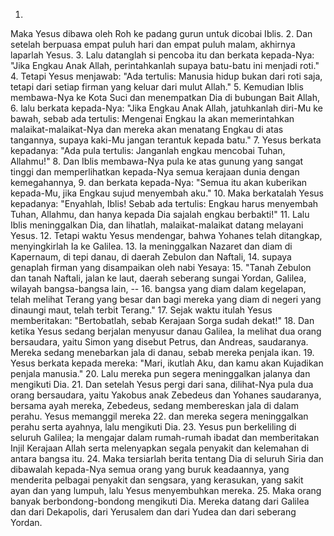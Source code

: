 1.
Maka Yesus dibawa oleh Roh ke padang gurun untuk dicobai Iblis.
2.
Dan setelah berpuasa empat puluh hari dan empat puluh malam, akhirnya laparlah Yesus.
3.
Lalu datanglah si pencoba itu dan berkata kepada-Nya: "Jika Engkau Anak Allah, perintahkanlah supaya batu-batu ini menjadi roti."
4.
Tetapi Yesus menjawab: "Ada tertulis: Manusia hidup bukan dari roti saja, tetapi dari setiap firman yang keluar dari mulut Allah."
5.
Kemudian Iblis membawa-Nya ke Kota Suci dan menempatkan Dia di bubungan Bait Allah,
6.
lalu berkata kepada-Nya: "Jika Engkau Anak Allah, jatuhkanlah diri-Mu ke bawah, sebab ada tertulis: Mengenai Engkau Ia akan memerintahkan malaikat-malaikat-Nya dan mereka akan menatang Engkau di atas tangannya, supaya kaki-Mu jangan terantuk kepada batu."
7.
Yesus berkata kepadanya: "Ada pula tertulis: Janganlah engkau mencobai Tuhan, Allahmu!"
8.
Dan Iblis membawa-Nya pula ke atas gunung yang sangat tinggi dan memperlihatkan kepada-Nya semua kerajaan dunia dengan kemegahannya,
9.
dan berkata kepada-Nya: "Semua itu akan kuberikan kepada-Mu, jika Engkau sujud menyembah aku."
10.
Maka berkatalah Yesus kepadanya: "Enyahlah, Iblis! Sebab ada tertulis: Engkau harus menyembah Tuhan, Allahmu, dan hanya kepada Dia sajalah engkau berbakti!"
11.
Lalu Iblis meninggalkan Dia, dan lihatlah, malaikat-malaikat datang melayani Yesus.
12.
Tetapi waktu Yesus mendengar, bahwa Yohanes telah ditangkap, menyingkirlah Ia ke Galilea.
13.
Ia meninggalkan Nazaret dan diam di Kapernaum, di tepi danau, di daerah Zebulon dan Naftali,
14.
supaya genaplah firman yang disampaikan oleh nabi Yesaya:
15.
"Tanah Zebulon dan tanah Naftali, jalan ke laut, daerah seberang sungai Yordan, Galilea, wilayah bangsa-bangsa lain, --
16.
bangsa yang diam dalam kegelapan, telah melihat Terang yang besar dan bagi mereka yang diam di negeri yang dinaungi maut, telah terbit Terang."
17.
Sejak waktu itulah Yesus memberitakan: "Bertobatlah, sebab Kerajaan Sorga sudah dekat!"
18.
Dan ketika Yesus sedang berjalan menyusur danau Galilea, Ia melihat dua orang bersaudara, yaitu Simon yang disebut Petrus, dan Andreas, saudaranya. Mereka sedang menebarkan jala di danau, sebab mereka penjala ikan.
19.
Yesus berkata kepada mereka: "Mari, ikutlah Aku, dan kamu akan Kujadikan penjala manusia."
20.
Lalu mereka pun segera meninggalkan jalanya dan mengikuti Dia.
21.
Dan setelah Yesus pergi dari sana, dilihat-Nya pula dua orang bersaudara, yaitu Yakobus anak Zebedeus dan Yohanes saudaranya, bersama ayah mereka, Zebedeus, sedang membereskan jala di dalam perahu. Yesus memanggil mereka
22.
dan mereka segera meninggalkan perahu serta ayahnya, lalu mengikuti Dia.
23.
Yesus pun berkeliling di seluruh Galilea; Ia mengajar dalam rumah-rumah ibadat dan memberitakan Injil Kerajaan Allah serta melenyapkan segala penyakit dan kelemahan di antara bangsa itu.
24.
Maka tersiarlah berita tentang Dia di seluruh Siria dan dibawalah kepada-Nya semua orang yang buruk keadaannya, yang menderita pelbagai penyakit dan sengsara, yang kerasukan, yang sakit ayan dan yang lumpuh, lalu Yesus menyembuhkan mereka.
25.
Maka orang banyak berbondong-bondong mengikuti Dia. Mereka datang dari Galilea dan dari Dekapolis, dari Yerusalem dan dari Yudea dan dari seberang Yordan.